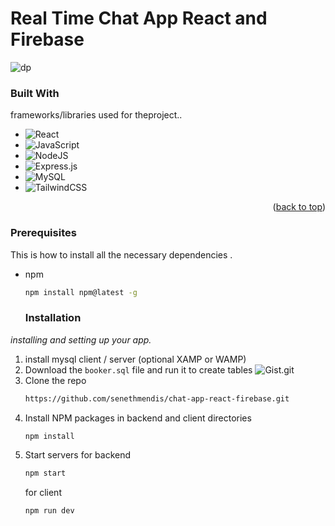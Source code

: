 # Real Time Chat App React and Firebase
![dp](https://github.com/senethmendis/book-app-react-crub-practice/blob/main/client/public/Screenshot%202024-06-30%20180131%20(1).png)

### Built With

 frameworks/libraries used for theproject..


* ![React](https://img.shields.io/badge/react-%2320232a.svg?style=for-the-badge&logo=react&logoColor=%2361DAFB)
* ![JavaScript](https://img.shields.io/badge/javascript-%23323330.svg?style=for-the-badge&logo=javascript&logoColor=%23F7DF1E)
* ![NodeJS](https://img.shields.io/badge/node.js-6DA55F?style=for-the-badge&logo=node.js&logoColor=white)
* ![Express.js](https://img.shields.io/badge/express.js-%23404d59.svg?style=for-the-badge&logo=express&logoColor=%2361DAFB)
* ![MySQL](https://img.shields.io/badge/mysql-4479A1.svg?style=for-the-badge&logo=mysql&logoColor=white)
* ![TailwindCSS](https://img.shields.io/badge/tailwindcss-%2338B2AC.svg?style=for-the-badge&logo=tailwind-css&logoColor=white)

<p align="right">(<a href="#readme-top">back to top</a>)</p>

### Prerequisites

This is  how to install all the necessary dependencies .
* npm
  ```sh
  npm install npm@latest -g
  ```

  ### Installation

_installing and setting up your app._

1. install mysql client / server (optional XAMP or WAMP)
2. Download the ``` booker.sql ``` file and run it to create tables ![Gist.git](https://gist.github.com/senethmendis/81de32e3eb9329f66e0fd787f4592412)
3. Clone the repo
   ```sh
   https://github.com/senethmendis/chat-app-react-firebase.git
   ```
4. Install NPM packages in backend and client directories
   ```sh
   npm install
   ```
5. Start servers
   for backend
   ```sh
   npm start
   ```
   for client
   ```sh
   npm run dev
   ```

